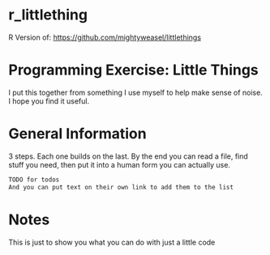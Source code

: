 # r_littlething
R Version of: https://github.com/mightyweasel/littlethings

# Programming Exercise: Little Things

I put this together from something I use myself to help make sense of noise. I hope you find it useful.

# General Information

3 steps. Each one builds on the last. By the end you can read a file, find stuff you need, then put it into a human form you can actually use.

```bash
TODO for todos
And you can put text on their own link to add them to the list
```

# Notes

This is just to show you what you can do with just a little code
